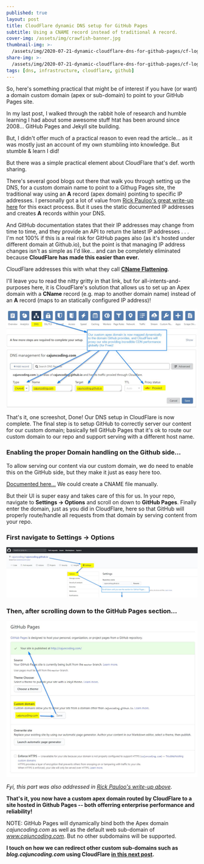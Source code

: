 ```yaml
---
published: true
layout: post
title: CloudFlare dynamic DNS setup for GitHub Pages
subtitle: Using a CNAME record instead of traditional A record.
cover-img: /assets/img/crawfish-banner.jpg
thumbnail-img: >-
  /assets/img/2020-07-21-dynamic-cloudflare-dns-for-github-pages/cf-logo-v-rgb-edited-square.png
share-img: >-
  /assets/img/2020-07-21-dynamic-cloudflare-dns-for-github-pages/cf-logo-v-rgb-edited-square.png
tags: [dns, infrastructure, cloudflare, github]
---
```

So, here's something practical that might be of interest if you have (or want) a domain custom domain (apex or sub-domain) to point to your GitHub Pages site.

In my last post, I walked through the rabbit hole of research and humble learning I had about some awesome stuff htat has been around since 2008... GitHub Pages and Jekyll site building.

But, I didn't offer much of a practical reason to even read the article... as it was mostly just an account of my own stumbling into knowledge.  But stumble & learn I did!

But there was a simple practical element about CloudFlare that's def. worth sharing.

There's several good blogs out there that walk you through setting up the DNS, for a custom domain name to point to a Githug Pages site, the traditional way using an **A** record (apex domain) pointing to specific IP addresses. I personally got a lot of value from [Rick Pauloo's great write-up here](https://richpauloo.github.io/2019-11-17-Linking-a-Custom-Domain-to-Github-Pages/) for this exact process. But it uses the static documented IP addresses and creates **A** records within your DNS. 

And GitHub documentation states that their IP addresses may change from time to time, and they provide an API to return the latest IP addresses . . . I'm not 100% if this is a real risk for GitHub pages also (as it's hosted under different domain at Github.io), but the point is that managing IP address changes isn't as simple as I'd like... and can be completely eliminated because **CloudFlare has made this easier than ever.**

CloudFlare addresses this with what they call [**CName Flattening**](https://blog.cloudflare.com/introducing-cname-flattening-rfc-compliant-cnames-at-a-domains-root/).

I'll leave you to read the nitty gritty in that link, but for all-intents-and-purposes here, it is CloudFlare's solution that allows us to set up an Apex domain with a **CName** record (e.g. map to another domain name) instead of an **A** record (maps to an statically configured IP address)!

<img src="../assets/img/2020-07-21-dynamic-cloudflare-dns-for-github-pages/setting-up-cloudflare-apex-domain-dns.jpg" class="fullsize" data-zoomable />

That's it, one screeshot, Done! Our DNS setup in CloudFlare is now complete.  The final step is to setup GitHub to correctly server our content for our custom domain; basically tell GitHub Pages that it's ok to route our custom domain to our repo and support serving with a different host name.

### Enabling the proper Domain handling on the Github side...

To allow serving our content via our custom domain, we do need to enable this on the GitHub side, but they make it just as easy here too. 

[Documented here...](https://docs.github.com/en/github/working-with-github-pages/about-custom-domains-and-github-pages) We could create a CNAME file manually. 

But their UI is super easy and takes care of this for us.  In your repo, navigate to **Settings -> Options** and scroll on down to **GitHub Pages**.  Finally enter the domain, just as you did in CloudFlare, here so that GitHub will properly route/handle all requests from that domain by serving content from your repo.

### First navigate to Settings -> Options
<img src="../assets/img/2020-07-21-dynamic-cloudflare-dns-for-github-pages/github-settings-options.jpg" class="fullsize" data-zoomable/>

### Then, after scrolling down to the GitHub Pages section...
<img src="../assets/img/2020-07-21-dynamic-cloudflare-dns-for-github-pages/github-pages-custom-domain-settings.jpg"  class="fullsize" data-zoomable />

_Fyi, this part was also addressed in [Rick Pauloo's write-up above](https://richpauloo.github.io/2019-11-17-Linking-a-Custom-Domain-to-Github-Pages/)_.

**That's it, you now have a custom apex domain routed by CloudFlare to a site hosted in Github Pages -- both offerring enterprise performance and reliability!**

NOTE: GitHub Pages will dynamically bind both the Apex domain _cajuncoding.com_ as well as the default web sub-domain of _www.cajuncoding.com_.  But no other subdomains will be supported.

**I touch on how we can redirect other custom sub-domains such as _blog.cajuncoding.com_ using CloudFlare [in this next post](2020-07-22-dynamic-cloudflare-dns-subdomain-redirect).**
